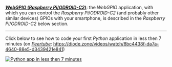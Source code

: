 <ins>***WebGPIO* (*Raspberry Pi*/*ODROID-C2*)**</ins>: the *WebGPIO* application, with which you can control the *Raspberry Pi*/*ODROID-C2* (and probably other similar devices) GPIOs with your smartphone, is described in the *Raspberry Pi*/*ODROID-C2* below section.

---

Click below to see how to code your first *Python* application in less then 7 minutes (on [*Peertube*](https://en.wikipedia.org/wiki/PeerTube): <https://diode.zone/videos/watch/8bc4438f-da7a-4640-88e5-d3439421e841>)

[![Python app in less then 7 minutes](https://img.youtube.com/vi/thne9LtWH8k/0.jpg)](https://youtu.be/thne9LtWH8k)
